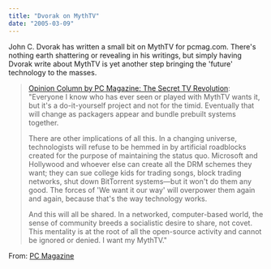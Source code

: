 ```yaml
---
title: "Dvorak on MythTV"
date: "2005-03-09"
---
```


John C. Dvorak has written a small bit on MythTV for pcmag.com. There's nothing earth shattering or revealing in his writings, but simply having Dvorak write about MythTV is yet another step bringing the 'future' technology to the masses.  

>   
> [Opinion Column by PC Magazine: The Secret TV Revolution](http://www.pcmag.com/article2/0,1759,1763060,00.asp): "Everyone I know who has ever seen or played with MythTV wants it, but it's a do-it-yourself project and not for the timid. Eventually that will change as packagers appear and bundle prebuilt systems together.  
>   
> There are other implications of all this. In a changing universe, technologists will refuse to be hemmed in by artificial roadblocks created for the purpose of maintaining the status quo. Microsoft and Hollywood and whoever else can create all the DRM schemes they want; they can sue college kids for trading songs, block trading networks, shut down BitTorrent systems—but it won't do them any good. The forces of 'We want it our way' will overpower them again and again, because that's the way technology works.  
>   
> And this will all be shared. In a networked, computer-based world, the sense of community breeds a socialistic desire to share, not covet. This mentality is at the root of all the open-source activity and cannot be ignored or denied. I want my MythTV."  

  
From: [PC Magazine](http://www.pcmag.com/article2/0,1759,1763060,00.asp)
